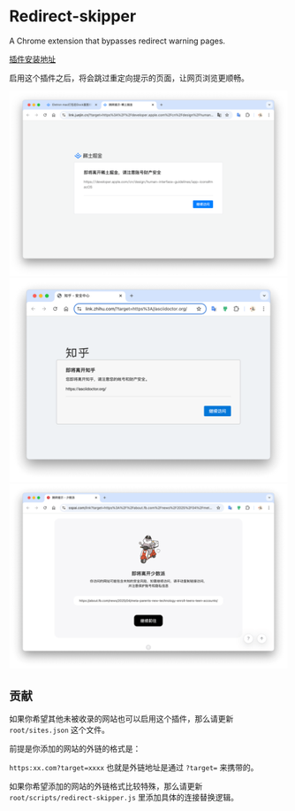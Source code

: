 # Redirect-skipper
A Chrome extension that bypasses redirect warning pages.

[插件安装地址](https://chromewebstore.google.com/detail/redirect-skipper/bcjldhihfjnhgmkmdeojigknladnbcek?authuser=0&hl=zh-CN)


启用这个插件之后，将会跳过重定向提示的页面，让网页浏览更顺畅。

![](./images/site-juejin.png)
![](./images/site-zhihu.png)
![](./images/site-sspai.png)

## 贡献

如果你希望其他未被收录的网站也可以启用这个插件，那么请更新 `root/sites.json` 这个文件。

前提是你添加的网站的外链的格式是：

`https:xx.com?target=xxxx` 也就是外链地址是通过 `?target=` 来携带的。

如果你希望添加的网站的外链格式比较特殊，那么请更新 `root/scripts/redirect-skipper.js` 里添加具体的连接替换逻辑。